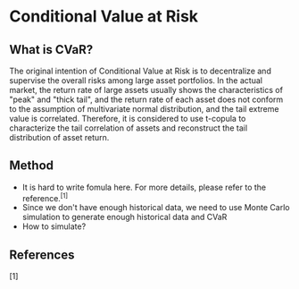# Conditional Value at Risk

## What is CVaR?

The original intention of Conditional Value at Risk is to decentralize and supervise the overall risks among large asset portfolios. In the actual market, the return rate of large assets usually shows the characteristics of "peak" and "thick tail", and the return rate of each asset does not conform to the assumption of multivariate normal distribution, and the tail extreme value is correlated. Therefore, it is considered to use t-copula to characterize the tail correlation of assets and reconstruct the tail distribution of asset return.

## Method

- It is hard to write fomula here. For more details, please refer to the reference.<sup>[1]</sup>
- Since we don't have enough historical data, we need to use Monte Carlo simulation to generate enough historical data and CVaR
- How to simulate? 




## References
[1] 
